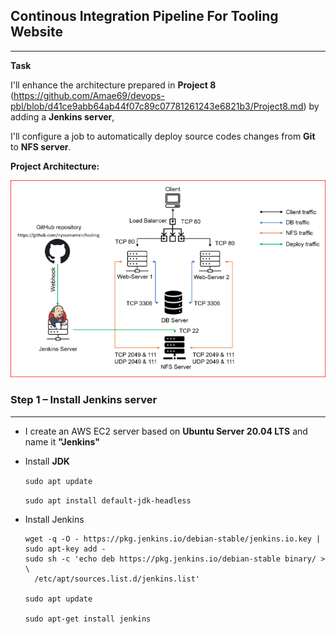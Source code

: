 ## Continous Integration Pipeline For Tooling Website
---
**Task**

I'll enhance the architecture prepared in **Project 8** (https://github.com/Amae69/devops-pbl/blob/d41ce9abb64ab44f07c89c07781261243e6821b3/Project8.md) by adding a **Jenkins server**, 

I'll configure a job to automatically deploy source codes changes from **Git** to **NFS server**.

**Project Architecture:**

 ![](./Images/images9/Proj-8%20Archi.PNG)

### Step 1 – Install Jenkins server
---
- I create an AWS EC2 server based on **Ubuntu Server 20.04 LTS** and name it **"Jenkins"**

- Install **JDK**

  `sudo apt update`

  `sudo apt install default-jdk-headless`

- Install Jenkins 
  ```
  wget -q -O - https://pkg.jenkins.io/debian-stable/jenkins.io.key | sudo apt-key add -
  sudo sh -c 'echo deb https://pkg.jenkins.io/debian-stable binary/ > \
    /etc/apt/sources.list.d/jenkins.list'
  
  sudo apt update
  
  sudo apt-get install jenkins
  ```






